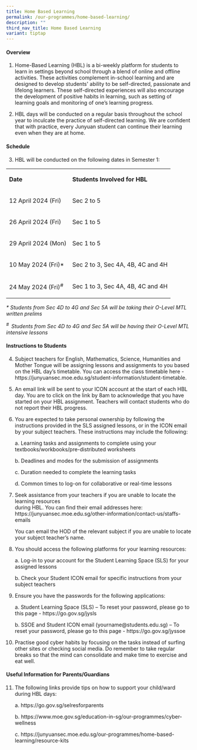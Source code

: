 ```yaml
---
title: Home Based Learning
permalink: /our-programmes/home-based-learning/
description: ""
third_nav_title: Home Based Learning
variant: tiptap
---
```

<h4><strong>Overview</strong></h4>
<ol data-tight="true" class="tight">
<li>
<p>Home-Based Learning (HBL) is a bi-weekly platform for students to learn
in settings beyond school through a blend of online and offline activities.
These activities complement in-school learning and are designed&nbsp;to&nbsp;develop
students' ability to be self-directed, passionate and lifelong learners.
These self-directed experiences will also encourage the development of
positive habits in learning, such as setting of learning goals and monitoring
of one’s learning progress.</p>
</li>
<li>
<p>HBL days will be conducted on a regular basis throughout the school year
to inculcate the practice of self-directed learning. We are confident that
with practice, every Junyuan student can continue their learning even when
they are at home.&nbsp;</p>
</li>
</ol>
<h4><strong>Schedule</strong></h4>
<ol start="3" data-tight="true" class="tight">
<li>
<p>HBL will be conducted on the following dates in Semester 1:</p>
</li>
</ol>
<table>
<tbody>
<tr>
<td rowspan="1" colspan="1">
<p><strong>Date</strong>
</p>
</td>
<td rowspan="1" colspan="1">
<p><strong>Students Involved for HBL</strong>
</p>
</td>
</tr>
<tr>
<td rowspan="1" colspan="1">
<p>12 April 2024 (Fri)</p>
</td>
<td rowspan="1" colspan="1">
<p>Sec 2 to 5</p>
</td>
</tr>
<tr>
<td rowspan="1" colspan="1">
<p>26 April 2024 (Fri)</p>
</td>
<td rowspan="1" colspan="1">
<p>Sec 1 to 5</p>
</td>
</tr>
<tr>
<td rowspan="1" colspan="1">
<p>29 April 2024 (Mon)</p>
</td>
<td rowspan="1" colspan="1">
<p>Sec 1 to 5</p>
</td>
</tr>
<tr>
<td rowspan="1" colspan="1">
<p>10 May 2024 (Fri)*</p>
</td>
<td rowspan="1" colspan="1">
<p>Sec 2 to 3, Sec 4A, 4B, 4C and 4H</p>
</td>
</tr>
<tr>
<td rowspan="1" colspan="1">
<p>24 May 2024 (Fri)<sup>#</sup>
</p>
</td>
<td rowspan="1" colspan="1">
<p>Sec 1 to 3, Sec 4A, 4B, 4C and 4H</p>
</td>
</tr>
</tbody>
</table>
<p><em>* Students from Sec 4D to 4G and Sec 5A will be taking their O-Level MTL written prelims</em>
</p>
<p><em><sup>#&nbsp; </sup>Students from Sec 4D to 4G and Sec 5A will be having their O-Level MTL intensive lessons</em>
</p>
<h4><strong>Instructions to Students</strong></h4>
<ol start="4" data-tight="true" class="tight">
<li>
<p>Subject teachers for English, Mathematics, Science, Humanities and Mother
Tongue will be assigning lessons and assignments to you based on the HBL
day’s timetable. You can access the class timetable here - <a rel="noopener noreferrer nofollow" target="_blank">https://junyuansec.moe.edu.sg/student-information/student-timetable</a>.</p>
<p></p>
</li>
<li>
<p>An email link will be sent to your ICON account at the start of each HBL
day. You are to click on the link by 8am to acknowledge that you have started
on your HBL assignment. Teachers will contact students who do not report
their HBL progress.</p>
<p></p>
</li>
<li>
<p>You are expected to take personal ownership by&nbsp;following the instructions
provided in the SLS assigned lessons, or in the ICON email by your subject
teachers. These instructions may include the following:</p>
<p>a. Learning tasks and assignments to complete using your textbooks/workbooks/pre-distributed
worksheets</p>
<p>b. Deadlines and modes for the submission of assignments</p>
<p>c. Duration needed to complete the learning tasks</p>
<p>d. Common times to log-on for collaborative or real-time lessons</p>
<p></p>
</li>
<li>
<p>Seek assistance from your teachers if you are unable to locate the learning
resources
<br>during HBL. You can find their email addresses here: <a rel="noopener noreferrer nofollow" target="_blank">https://junyuansec.moe.edu.sg/other-information/contact-us/staffs-emails</a>
</p>
<p>You can email the HOD of the relevant subject if you are unable to locate
your subject teacher’s name.&nbsp;</p>
<p></p>
</li>
<li>
<p>You should access the following platforms for your learning resources:</p>
<p>a. Log-in to your account for the Student Learning Space (SLS) for your
assigned lessons</p>
<p>b. Check your Student ICON email for specific instructions from your subject
teachers&nbsp;</p>
<p></p>
</li>
<li>
<p>Ensure you have the passwords for the following applications:</p>
<p>a. Student Learning Space (SLS) – To reset your password, please go to
this page - <a rel="noopener noreferrer nofollow" target="_blank">https://go.gov.sg/jysls</a>
</p>
<p>b. SSOE and Student ICON email (<a rel="noopener noreferrer nofollow" target="_blank">yourname@students.edu.sg</a>)
– To reset your password, please go to this page - <a rel="noopener noreferrer nofollow" target="_blank">https://go.gov.sg/jyssoe</a>
</p>
<p></p>
</li>
<li>
<p>Practise good cyber habits by focusing on the tasks instead of surfing
other sites or checking social media. Do remember to take regular breaks
so that the mind can consolidate and make time to exercise and eat well.</p>
<p></p>
</li>
</ol>
<h4><strong>Useful Information for Parents/Guardians</strong></h4>
<ol start="11" data-tight="true" class="tight">
<li>
<p>The following links provide tips on how to support your child/ward during
HBL days:</p>
<p>a. <a rel="noopener noreferrer nofollow" target="_blank">https://go.gov.sg/selresforparents</a>
</p>
<p>b. <a rel="noopener noreferrer nofollow" target="_blank">https://www.moe.gov.sg/education-in-sg/our-programmes/cyber-wellness</a>
</p>
<p>c. <a rel="noopener noreferrer nofollow" target="_blank">https://junyuansec.moe.edu.sg/our-programmes/home-based-learning/resource-kits</a>
</p>
</li>
</ol>
<p></p>
